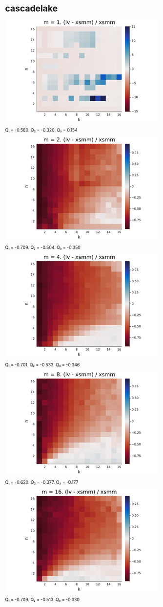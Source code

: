 # cascadelake

![1](/assets/cascadelake/plot_1.png)

Q₁ = -0.580.  Q₂ = -0.320.  Q₃ = 0.154

![2](/assets/cascadelake/plot_2.png)

Q₁ = -0.709.  Q₂ = -0.504.  Q₃ = -0.350

![4](/assets/cascadelake/plot_4.png)

Q₁ = -0.701.  Q₂ = -0.533.  Q₃ = -0.346

![8](/assets/cascadelake/plot_8.png)

Q₁ = -0.620.  Q₂ = -0.377.  Q₃ = -0.177

![16](/assets/cascadelake/plot_16.png)

Q₁ = -0.709.  Q₂ = -0.513.  Q₃ = -0.330
